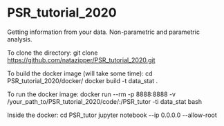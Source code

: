 # PSR_tutorial_2020
Getting information from your data. Non-parametric and parametric analysis.

To clone the directory:
git clone https://github.com/natazipper/PSR_tutorial_2020.git

To build the docker image (will take some time):
cd PSR_tutorial_2020/docker/
docker build -t data_stat .

To run the docker image:
docker run --rm -p 8888:8888 -v /your_path_to/PSR_tutorial_2020/code/:/PSR_tutor -ti data_stat bash

Inside the docker:
cd PSR_tutor
jupyter notebook --ip 0.0.0.0 --allow-root
